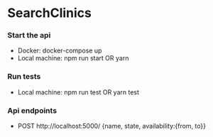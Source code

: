 # SearchClinics


### Start the api ###

* Docker: docker-compose up
* Local machine: npm run start OR yarn

### Run tests ###

* Local machine: npm run test OR yarn test

### Api endpoints ###

* POST http://localhost:5000/ {name, state, availability:{from, to}}
